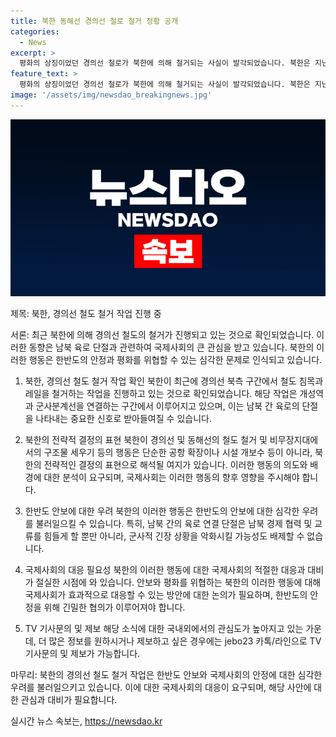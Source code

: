 ```yaml
---
title: 북한 동해선 경의선 철로 철거 정황 공개
categories:
  - News
excerpt: >
  평화의 상징이었던 경의선 철로가 북한에 의해 철거되는 사실이 발각되었습니다. 북한은 지난달부터 개성역과 군사분계선을 잇는 구간에서 철도 침목과 레일을 제거하는 것으로 확인됐습니다. 이에 앞서 5월에는 동해선 철도 북측 구간의 철거가 이루어졌으며, 비무장지대 일대에서는 대전차 장벽으로 추정되는 구조물이 세워졌습니다. 남북 간의 육로 연결이 끊기고 있는 상황에서 북한의 이러한 행동은 남북 관계와 지역 안보에 대한 우려를 불러일으키고 있습니다.
feature_text: >
  평화의 상징이었던 경의선 철로가 북한에 의해 철거되는 사실이 발각되었습니다. 북한은 지난달부터 개성역과 군사분계선을 잇는 구간에서 철도 침목과 레일을 제거하는 것으로 확인됐습니다. 이에 앞서 5월에는 동해선 철도 북측 구간의 철거가 이루어졌으며, 비무장지대 일대에서는 대전차 장벽으로 추정되는 구조물이 세워졌습니다. 남북 간의 육로 연결이 끊기고 있는 상황에서 북한의 이러한 행동은 남북 관계와 지역 안보에 대한 우려를 불러일으키고 있습니다.
image: '/assets/img/newsdao_breakingnews.jpg'
---
```


<p><img src="/assets/img/newsdao_breakingnews.jpg" alt="bookingtag 속보" /></p>

<p>제목: 북한, 경의선 철도 철거 작업 진행 중</p>

<p>서론: 최근 북한에 의해 경의선 철도의 철거가 진행되고 있는 것으로 확인되었습니다. 이러한 동향은 남북 육로 단절과 관련하여 국제사회의 큰 관심을 받고 있습니다. 북한의 이러한 행동은 한반도의 안정과 평화를 위협할 수 있는 심각한 문제로 인식되고 있습니다.</p>

<ol>
<li><p>북한, 경의선 철도 철거 작업 확인
북한이 최근에 경의선 북측 구간에서 철도 침목과 레일을 철거하는 작업을 진행하고 있는 것으로 확인되었습니다. 해당 작업은 개성역과 군사분계선을 연결하는 구간에서 이루어지고 있으며, 이는 남북 간 육로의 단절을 나타내는 중요한 신호로 받아들여질 수 있습니다.</p></li>
<li><p>북한의 전략적 결정의 표현
북한이 경의선 및 동해선의 철도 철거 및 비무장지대에서의 구조물 세우기 등의 행동은 단순한 공항 확장이나 시설 개보수 등이 아니라, 북한의 전략적인 결정의 표현으로 해석될 여지가 있습니다. 이러한 행동의 의도와 배경에 대한 분석이 요구되며, 국제사회는 이러한 행동의 향후 영향을 주시해야 합니다.</p></li>
<li><p>한반도 안보에 대한 우려
북한의 이러한 행동은 한반도의 안보에 대한 심각한 우려를 불러일으킬 수 있습니다. 특히, 남북 간의 육로 연결 단절은 남북 경제 협력 및 교류를 힘들게 할 뿐만 아니라, 군사적 긴장 상황을 악화시킬 가능성도 배제할 수 없습니다.</p></li>
<li><p>국제사회의 대응 필요성
북한의 이러한 행동에 대한 국제사회의 적절한 대응과 대비가 절실한 시점에 와 있습니다. 안보와 평화를 위협하는 북한의 이러한 행동에 대해 국제사회가 효과적으로 대응할 수 있는 방안에 대한 논의가 필요하며, 한반도의 안정을 위해 긴밀한 협의가 이루어져야 합니다.</p></li>
<li><p>TV 기사문의 및 제보
해당 소식에 대한 국내외에서의 관심도가 높아지고 있는 가운데, 더 많은 정보를 원하시거나 제보하고 싶은 경우에는 jebo23 카톡/라인으로 TV 기사문의 및 제보가 가능합니다.</p></li>
</ol>

<p>마무리: 북한의 경의선 철도 철거 작업은 한반도 안보와 국제사회의 안정에 대한 심각한 우려를 불러일으키고 있습니다. 이에 대한 국제사회의 대응이 요구되며, 해당 사안에 대한 관심과 대비가 필요합니다.</p>
실시간 뉴스 속보는, <a href="https://newsdao.kr" rel="dofollow">https://newsdao.kr</a>


